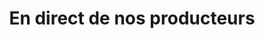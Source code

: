 ---
title: "En direct de nos producteurs"
url: /sevremont/en-direct-de-nos-producteurs/
shop: boucherie
---